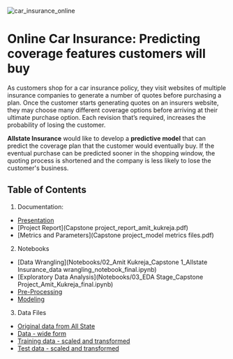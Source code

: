 
![car_insurance_online](https://user-images.githubusercontent.com/84924789/179969973-f3469b8a-8f4d-4592-88b4-5450cbb5a120.jpg)


# Online Car Insurance: Predicting coverage features customers will buy

As customers shop for a car insurance policy, they visit websites of multiple insurance companies to generate a number of quotes before purchasing a plan. Once the customer starts generating quotes on an insurers website, they may choose many different coverage options before arriving at their ultimate purchase option. Each revision that’s required, increases the probability of losing the customer. 

**Allstate Insurance** would like to develop a **predictive model** that can predict the coverage plan that the customer would eventually buy. If the eventual purchase can be predicted sooner in the shopping window, the quoting process is shortened and the company is less likely to lose the customer's business.

## Table of Contents

1. Documentation:
* [Presentation](Capstone_project_presentation_amit_kukreja_final.pdf)
* [Project Report](Capstone project_report_amit_kukreja.pdf)
* [Metrics and Parameters](Capstone project_model metrics files.pdf)

2. Notebooks
* [Data Wrangling](Notebooks/02_Amit Kukreja_Capstone 1_Allstate Insurance_data wrangling_notebook_final.ipynb)
* [Exploratory Data Analysis](Notebooks/03_EDA Stage_Capstone Project_Amit_Kukreja_final.ipynb)
* [Pre-Processing](Notebooks/04_Pre_processing_and_training_data_development-final.ipynb)
* [Modeling](Notebooks/05_Modelling_final.ipynb)

3. Data Files
* [Original data from All State](Raw_data/train.csv)
* [Data - wide form](WIP_data/df_horizontal_expand_ver3.csv)
* [Training data - scaled and transformed](Transformed_data/pre_processed_training_data_with_quotes_1_2.csv)
* [Test data - scaled and transformed](Test_data/pre_processed_test_data_with_quotes_1_2.csv)
